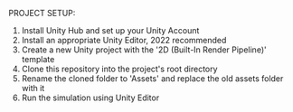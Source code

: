 PROJECT SETUP:

1. Install Unity Hub and set up your Unity Account
2. Install an appropriate Unity Editor, 2022 recommended
3. Create a new Unity project with the '2D (Built-In Render Pipeline)' template
4. Clone this repository into the project's root directory
5. Rename the cloned folder to 'Assets' and replace the old assets folder with it
6. Run the simulation using Unity Editor